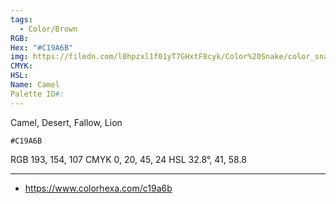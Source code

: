 ```yaml
---
tags:
  - Color/Brown
RGB: 
Hex: "#C19A6B"
img: https://filedn.com/l0hpzxl1f01yT7GHxtF8cyk/Color%20Snake/color_snake_csv_to_svg/%23C19A6B.svg
CMYK: 
HSL: 
Name: Camel
Palette ID#:
---
```

Camel, Desert, Fallow, Lion
```palette
#C19A6B
```
RGB 193, 154, 107
CMYK	0, 20, 45, 24
HSL	32.8°, 41, 58.8

---

- https://www.colorhexa.com/c19a6b